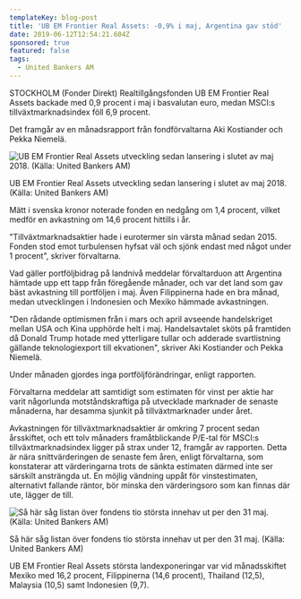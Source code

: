 ```yaml
---
templateKey: blog-post
title: 'UB EM Frontier Real Assets: -0,9% i maj, Argentina gav stöd'
date: 2019-06-12T12:54:21.604Z
sponsored: true
featured: false
tags:
  - United Bankers AM
---
```

STOCKHOLM (Fonder Direkt) Realtillgångsfonden UB EM Frontier Real Assets backade med 0,9 procent i maj i basvalutan euro, medan MSCI:s tillväxtmarknadsindex föll 6,9 procent.



Det framgår av en månadsrapport från fondförvaltarna Aki Kostiander och Pekka Niemelä.

![UB EM Frontier Real Assets utveckling sedan lansering i slutet av maj 2018. (Källa: United Bankers AM)](/img/ub12jun5.png)

<span class="image-caption">UB EM Frontier Real Assets utveckling sedan lansering i slutet av maj 2018. (Källa: United Bankers AM)</span>

Mätt i svenska kronor noterade fonden en nedgång om 1,4 procent, vilket medför en avkastning om 14,6 procent hittills i år.



"Tillväxtmarknadsaktier hade i eurotermer sin värsta månad sedan 2015. Fonden stod emot turbulensen hyfsat väl och sjönk endast med något under 1 procent", skriver förvaltarna.



Vad gäller portföljbidrag på landnivå meddelar förvaltarduon att Argentina hämtade upp ett tapp från föregående månader, och var det land som gav bäst avkastning till portföljen i maj. Även Filippinerna hade en bra månad, medan utvecklingen i Indonesien och Mexiko hämmade avkastningen.



"Den rådande optimismen från i mars och april avseende handelskriget mellan USA och Kina upphörde helt i maj. Handelsavtalet sköts på framtiden då Donald Trump hotade med ytterligare tullar och adderade svartlistning gällande teknologiexport till ekvationen", skriver Aki Kostiander och Pekka Niemelä.



Under månaden gjordes inga portföljförändringar, enligt rapporten.



Förvaltarna meddelar att samtidigt som estimaten för vinst per aktie har varit någorlunda motståndskraftiga på utvecklade marknader de senaste månaderna, har desamma sjunkit på tillväxtmarknader under året.



Avkastningen för tillväxtmarknadsaktier är omkring 7 procent sedan årsskiftet, och ett tolv månaders framåtblickande P/E-tal för MSCI:s tillväxtmarknadsindex ligger på strax under 12, framgår av rapporten. Detta är nära snittvärderingen de senaste fem åren, enligt förvaltarna, som konstaterar att värderingarna trots de sänkta estimaten därmed inte ser särskilt ansträngda ut. En möjlig vändning uppåt för vinstestimaten, alternativt fallande räntor, bör minska den värderingsoro som kan finnas där ute, lägger de till.

![Så här såg listan över fondens tio största innehav ut per den 31 maj. (Källa: United Bankers AM)](/img/ub12jun6.png)

<span class="image-caption">Så här såg listan över fondens tio största innehav ut per den 31 maj. (Källa: United Bankers AM)</span>

UB EM Frontier Real Assets största landexponeringar var vid månadsskiftet Mexiko med 16,2 procent, Filippinerna (14,6 procent), Thailand (12,5), Malaysia (10,5) samt Indonesien (9,7).
